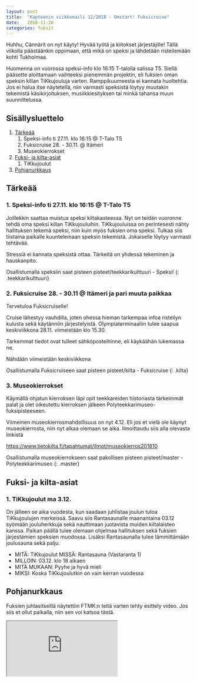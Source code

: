 ```yaml
---
layout: post
title:  "Kapteenin viikkomaili 12/2018 - Omstart! Fuksicruise"
date:   2018-11-26
categories: fuksit
---
```


Huhhu, Cännärit on nyt käyty! Hyvää työtä ja kiitokset järjestäjille! Tällä viikolla päästäänkin oppimaan, että mikä on speksi ja lähdetään risteilemään kohti Tukholmaa.

Huomenna on vuorossa speksi-info klo 16:15 T-talolla salissa T5. Siellä pääsette aloittamaan vaihteeksi pienemmän projektin, eli fuksien oman speksin killan TiKkujouluja varten. Ramppikuumeesta ei kannata huoltehtia. Jos ei halua itse näytetellä, niin varmasti speksistä löytyy muutakin tekemistä käsikirjoituksen, musiikkiesityksen tai minkä tahansa muun suunnittelussa.

## Sisällysluettelo
1. [Tärkeää](#tärkeää)
	1. Speksi-info ti 27.11. klo 16:15 @ T-Talo T5
	2. Fuksicruise 28. - 30.11. @ Itämeri
	3. Museokierrokset
2. [Fuksi- ja kilta-asiat](#fuksi--ja-kilta-asiat)
	1. TiKkujoulut
3. [Pohjanurkkaus](#pohjanurkkaus)


## Tärkeää

### 1. Speksi-info ti 27.11. klo 16:15 @ T-Talo T5
Joillekkin saattaa muistua speksi kiltakasteessa. Nyt on teidän vuoronne tehdä oma speksi killan TiKkujouluihin. TiKkujouluissa on perintesesti nähty hallituksen tekemä speksi, niin kuin myös fuksien oma speksi. Tulkaa siis tiistaina paikalle kuuntelemaan speksin tekemistä. Jokaiselle löytyy varmasti tehtävää.

Stressiä ei kannata speksistä ottaa. Tärkeitä on yhdessä tekeminen ja hauskanpito.

Osallistumalla speksiin saat pisteen pisteet/teekkarikulttuuri - Speksi!
{: .teekkarikulttuuri}

### 2. Fuksicruise 28. - 30.11 @ Itämeri ja pari muuta paikkaa
Tervetuloa Fuksicruiselle!

Cruise lähestyy vauhdilla, joten ohessa hieman tarkempaa infoa risteilyn kulusta sekä käytännön järjestelyistä. Olympiaterminaaliin tulee saapua keskiviikkona 28.11. viimeistään klo 15.30.

Tarkemmat tiedot ovat tulleet sähköposteihinne, eli käykäähän lukemassa ne.

Nähdään viimeistään keskiviikkona

Osallistumalla Fuksicruiseen saat pisteen pisteet/kilta - Fuksicruise
{: .kilta}


### 3. Museokierrokset
Käymällä ohjatun kierroksen läpi opit teekkareiden historiasta tärkeimmät palat ja olet oikeutettu kierroksen jälkeen Polyteekkarimuseo-fuksipisteeseen.

Viimeinen museokierrosmahdollisuus on nyt 4.12. Eli jos et vielä ole käynyt museokierrosta, niin nyt alkaa olemaan se aika. Ilmoittaudu siis alla olevasta linkistä

<https://www.tietokilta.fi/tapahtumat/ilmot/museokierros201810>

Osallistumalla museokierrokseen saat pakollisen pisteen pisteet/master - Polyteekkarimuseo
{: .master}

## Fuksi- ja kilta-asiat

### 1. TiKkujoulut ma 3.12.
On jälleen se aika vuodesta, kun saadaan juhlistaa joulun tuloa TiKkujoulujen merkeissä. Saavu siis Rantasaunalle maanantaina 03.12 syömään jouluherkkuja sekä nauttimaan juotavista muiden kiltalaisten kanssa. Paikan päällä tulee olemaan ohjelmaa hallituksen sekä fuksien järjestämien speksien muodossa. Lisäksi Rantasaunalla tulee lämmittämään joulusauna sekä palju.

* MITÄ: TiKkujoulut MISSÄ: Rantasauna (Vastaranta 1) 
* MILLOIN: 03.12. klo 18 alkaen
* MITÄ MUKAAN: Pyyhe ja hyvä mieli 
* MIKSI: Koska TiKkujoulutkin on vain kerran vuodessa

## Pohjanurkkaus
Fuksien juhlasitseillä näytettiin FTMK:n teitä varten tehty esittely video. Jos siis et ollut paikalla, niin sen voi katsoa tästä.
<div class="resp-container">
<iframe class="resp-iframe" src="https://drive.google.com/file/d/1PlBr2PgV-c6RfbZuFsRdAqCwhWmtylSm/preview" allowfullscreen></iframe>
</div>
